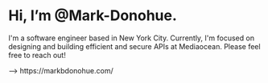 <h1>Hi, I’m @Mark-Donohue.</h1>

<p>I'm a software engineer based in New York City. Currently, I'm focused on designing and building efficient and secure APIs at Mediaocean. Please feel free to reach out!</p>
<p>-->  https://markbdonohue.com/</p>

